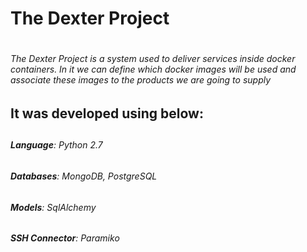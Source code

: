 # The Dexter Project <h1> 

###### The Dexter Project is a system used to deliver services inside docker containers. In it we can define which docker images will be used and associate these images to the products we are going to supply <h6>

## It was developed using below: <h2>
###### **Language**: Python 2.7 <h6>
###### **Databases**: MongoDB, PostgreSQL <h6> 
###### **Models**: SqlAlchemy <h6> 
###### **SSH Connector**: Paramiko <h6> 
